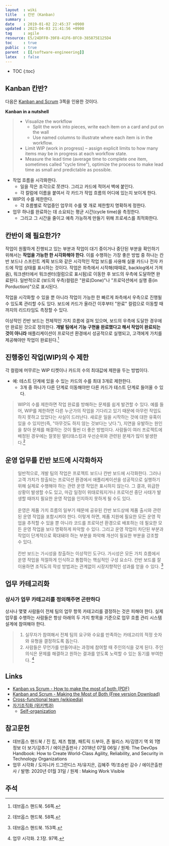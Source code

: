 ```yaml
---
layout  : wiki
title   : 칸반 (Kanban)
summary : 
date    : 2019-01-02 22:45:37 +0900
updated : 2023-04-03 21:41:56 +0900
tag     : agile
resource: E5/24DFF0-39F8-41F6-8FC0-385875E125D4
toc     : true
public  : true
parent  : [[/software-engineering]]
latex   : false
---
```

* TOC
{:toc}

## Kanban 칸반?

다음은 [Kanban and Scrum](https://www.infoq.com/minibooks/kanban-scrum-minibook ) 3쪽을 인용한 것이다.

>
**Kanban in a nutshell**
>
> - Visualize the workflow
>     - Split the work into pieces, write each item on a card and put on the wall
>     - Use named columns to illustrate where each item is in the workflow.
> - Limit WIP (work in progress) – assign explicit limits to how many items may be in progress at each workflow state.
> - Measure the lead time (average time to complete one item, sometimes called "cycle time"), optimize the process to make lead time as small and predictable as possible. 

- 작업 흐름을 시각화한다.
    - 일을 작은 조각으로 쪼갠다. 그리고 카드에 적어서 벽에 붙인다.
    - 각 칼럼에 이름을 붙여서 각 카드가 작업 흐름의 어디에 있는지 보이게 한다.
- WIP의 수를 제한한다.
    - 각 흐름별로 작업중인 업무의 수를 몇 개로 제한할지 명확하게 정한다.
- 업무 하나를 완료하는 데 소요되는 평균 시간(cycle time)을 측정한다.
    - 그리고 그 시간을 줄이고 예측 가능하게 만들기 위해 프로세스를 최적화한다.

## 칸반이 왜 필요한가?

>
작업이 원활하게 진행되고 있는 부분과 작업이 대기 중이거나 중단된 부분을 확인하기 위해서는 **작업을 가능한 한 시각화해야 한다**. 이를 수행하는 가장 좋은 방법 중 하나는 칸반 보드나 스프린트 계획 보드와 같은 시각적인 작업 보드를 사용해 실물 카드나 전자 카드에 작업 상태를 표시하는 것이다. 작업은 좌측에서 시작해(때때로, backlog에서 가져옴), 워크센터에서 워크센터(컬럼으로 표시됨)로 이동한 후 보드의 우측에 도달하면 완료된다. 일반적으로 (보드의 우측)컬럼은 "완료(Done)"나 "프로덕션에서 실행 중(in Porduction)"으로 표시된다.
>
작업을 시각화할 수 있을 뿐 아니라 작업이 가능한 한 빠르게 좌측에서 우측으로 진행될 수 있도록 관리할 수도 있다. 보드에 카드가 올라간 이후부터 "완료" 컬럼으로 이동할 때까지의 리드타임도 측정할 수 있다.
>
이상적인 칸반 보드는 전체적인 가치 흐름에 걸쳐 있으며, 보드의 우측에 도달한 경우에만 완료된 것으로 정의한다. **개발 팀에서 기능 구현을 완료했다고 해서 작업이 완료되는 것이 아니라** 애플리케이션이 프로덕션 환경에서 성공적으로 실행되고, 고객에게 가치를 제공해야만 작업이 완료된다.[^devops-handbook-56]

## 진행중인 작업(WIP)의 수 제한

각 컬럼에 머무르는 WIP 티켓이나 카드의 수의 최대값에 제한을 두는 방법이다.

* 예: 테스트 단계에 있을 수 있는 카드의 수를 최대 3개로 제한한다.
    * 3개 중 하나가 다른 단계로 이동해야만 다른 카드가 테스트 단계로 들어올 수 있다.

> WIP의 수를 제한하면 작업 완료를 방해하는 문제를 쉽게 발견할 수 있다. 예를 들어, WIP를 제한하면 다른 누군가의 작업을 기다리고 있기 때문에 아무런 작업도 하지 못하고 있었다는 사실이 드러난다. 새로운 일을 시작하는 것에 대한 유혹이 있을 수 있지만(즉, "아무것도 하지 않는 것보다는 낫다."), 지연을 유발하는 원인을 찾아 문제를 해결하는 것이 훨씬 더 좋은 방법이다. 사람들이 여러 프로젝트에 배정된 경우에는 잘못된 멀티태스킹과 우선순위와 관련된 문제가 많이 발생한다.[^devops-handbook-58]

## 운영 업무를 칸반 보드에 시각화하자

> 일반적으로, 개발 팀의 작업은 프로젝트 보드나 칸반 보드에 시각화한다. 그러나 고객 가치가 창출되는 프로덕션 환경에서 애플리케이션을 성공적으로 실행하기 위해 실제로 수행해야 하는 관련 운영 작업은 표시하지 않는다. 그 결과, 위급한 상황이 발생할 수도 있고, 마감 일정이 위태로워지거나 프로덕션 중단 사태가 발생할 때까지 필요한 운영 작업을 인지하지 못하게 될 수도 있다.
<br/><br/>
운영은 제품 가치 흐름의 일부기 때문에 공유된 칸반 보드상에 제품 출시와 관련된 운영 작업을 포함시켜야 한다. 이렇게 하면, 제품 지원에 필요한 모든 운영 작업을 추적할 수 있을 뿐 아니라 코드를 프로덕션 환경으로 배포하는 데 필요한 모든 운영 작업을 보다 명확하게 파악할 수 있다. 그리고 운영 작업이 차단된 부분과 작업이 단계적으로 확대돼야 하는 부분을 파악해 개선이 필요한 부분을 강조할 수 있다.
<br/><br/>
칸반 보드는 가시성을 창출하는 이상적인 도구다. 가시성은 모든 가치 흐름에서 운영 작업을 적절하게 인식하고 통합하는 핵심적인 구성 요소다. 칸반 보드를 잘 이용하면 조직도의 작성 방법과는 관계없이 시장지향적인 성과를 얻을 수 있다.
[^devops-handbook-153]

## 업무 카테고리화

### 상사가 업무 카테고리를 정의해주면 곤란하다

>
상사나 몇몇 사람들이 전체 팀의 업무 항목 카테고리를 결정하는 것은 피해야 한다.
실제 업무를 수행하는 사람들은 항상 아래의 두 가지 항목을 기준으로 업무 흐름 관리 시스템 설계에 참여해야 한다.
>
> 1. 실무자가 참여해서 전체 팀의 요구와 수요를 만족하는 카테고리의 적정 숫자와 유형을 결정하도록 돕는다.
> 2. 사람들은 무언가를 만들어내는 과정에 참여할 때 주인의식을 갖게 된다. 주인의식은 문제를 해결하고 원하는 결과를 얻도록 노력할 수 있는 동기를 부여한다.
[^visible-97]

## Links

* [Kanban vs Scrum - How to make the most of both (PDF)](https://www.crisp.se/file-uploads/Kanban-vs-Scrum.pdf )
* [Kanban and Scrum - Making the Most of Both (Free version Download)](https://www.infoq.com/minibooks/kanban-scrum-minibook )
* [Cross-functional team (wikipedia)](https://en.wikipedia.org/wiki/Cross-functional_team )
* [자기조직화 (위키백과)](https://ko.wikipedia.org/wiki/%EC%9E%90%EA%B8%B0%EC%A1%B0%EC%A7%81%ED%99%94 )
    * [Self-organization](https://en.wikipedia.org/wiki/Self-organization )

## 참고문헌

- 데브옵스 핸드북 / 진 킴, 제즈 험블, 패트릭 드부아, 존 윌리스 저/김영기 역 외 1명 정보 더 보기/감추기 / 에이콘출판사 / 2018년 07월 06일 / 원제: The DevOps Handbook: How to Create World-Class Agility, Reliability, and Security in Technology Organizations
- 업무 시각화 / 도미니카 드그란디스 저/유지은, 김혜주 역/조승빈 감수 / 에이콘출판사 / 발행: 2020년 01월 31일 / 원제 : Making Work Visible

## 주석

[^devops-handbook-56]: 데브옵스 핸드북. 56쪽.
[^devops-handbook-58]: 데브옵스 핸드북. 58쪽.
[^devops-handbook-153]: 데브옵스 핸드북. 153쪽.
[^visible-97]: 업무 시각화. 2.1장. 97쪽.

